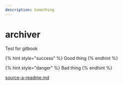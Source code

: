 ```yaml
---
description: Something
---
```


# archiver

Test for gitbook



{% hint style="success" %}
Good thing
{% endhint %}

{% hint style="danger" %}
Bad thing
{% endhint %}

[source-a-readme.md](/../../.gitbook/assets/alyne-wiki.md)
